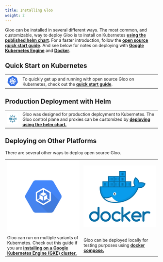 ```yaml
---
title: Installing Gloo
weight: 2
---
```


Gloo can be installed in several different ways. The most common, and customizable, way to deploy Gloo is to
install on Kubernetes **[using the published helm chart](install_with_helm)**. For a faster introduction,
follow the **[open source quick start guide](quick_start)**. And see below for notes on deploying with
**[Google Kubernetes Engine](gke)** and **[Docker](docker-compose)**.

## Quick Start on Kubernetes

<table>
  <tr>
    <td width="10%"><img src="kube.png" /></td>
    <td>
To quickly get up and running with open source Gloo on Kubernetes, check out the <a href="quick_start"><b>quick start guide</b></a>.
    </td>
  </tr>
</table>

## Production Deployment with Helm

<table>
  <tr>
    <td width="10%"><img src="helm.png"/></td>
    <td>
Gloo was designed for production deployment to Kubernetes. The Gloo control plane and proxies can be customized
by <a href="install_with_helm"><b>deploying using the helm chart.</b></a>
    </td>
  </tr>
</table>

## Deploying on Other Platforms

There are several other ways to deploy open source Gloo.

<table>
  <tr>
    <td width="50%"><img src="gke-logo.png"/></td>
    <td width="50%"><img src="docker.png"/></td>
  </tr>
  <tr>
    <td>
Gloo can run on multiple variants of Kubernetes. Check out this guide if you are <a href="gke"><b>installing on a Google Kubernetes Engine (GKE) cluster.</b></a>
    </td>
    <td>
Gloo can be deployed locally for testing purposes using <b><a href="docker-compose">docker compose.</a></b>  
    </td>
  </tr>
</table>

